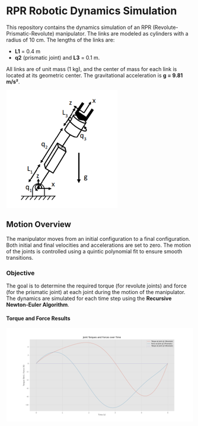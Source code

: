 # RPR Robotic Dynamics Simulation

This repository contains the dynamics simulation of an RPR (Revolute-Prismatic-Revolute) manipulator. The links are modeled as cylinders with a radius of 10 cm. The lengths of the links are:
- **L1** = 0.4 m
- **q2** (prismatic joint) and **L3** = 0.1 m.

All links are of unit mass (1 kg), and the center of mass for each link is located at its geometric center. The gravitational acceleration is **g = 9.81 m/s²**.

<img src="src/RPR_Robot.png" alt="RPR Robot" width="300">

## Motion Overview
The manipulator moves from an initial configuration to a final configuration. Both initial and final velocities and accelerations are set to zero. The motion of the joints is controlled using a quintic polynomial fit to ensure smooth transitions.

### Objective
The goal is to determine the required torque (for revolute joints) and force (for the prismatic joint) at each joint during the motion of the manipulator. The dynamics are simulated for each time step using the **Recursive Newton-Euler Algorithm**.



#### Torque and Force Results
<img src="src/Figure_1.png" alt="Simulation Result">

